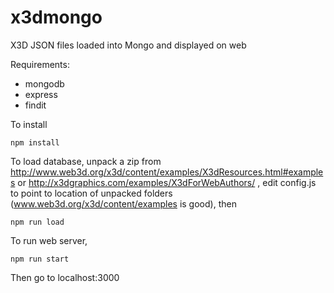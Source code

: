 # x3dmongo
X3D JSON files loaded into Mongo and displayed on web

Requirements:
* mongodb
* express
* findit
    
To install
```
npm install
```

To load database, unpack a zip from http://www.web3d.org/x3d/content/examples/X3dResources.html#examples or http://x3dgraphics.com/examples/X3dForWebAuthors/ , edit config.js to point to location of unpacked folders (www.web3d.org/x3d/content/examples is good), then

```
npm run load
```

To run web server,

```
npm run start
```

Then go to localhost:3000
